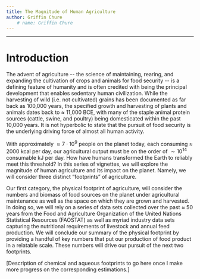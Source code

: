```yaml
---
title: The Magnitude of Human Agriculture
author: Griffin Chure
    # name: Griffin Chure
---
```


---

# Introduction 

The advent of agriculture -- the science of maintaining, rearing, and
expanding the cultivation of crops and animals for food security -- is a
defining feature of humanity and is often credited with being the principal
development that enables sedentary human civilization. While the harvesting
of wild (i.e. not cultivated) grains has been documented as far back as
100,000 years, the specified growth and harvesting of plants and animals
dates back to $\approx$ 11,000 BCE, with many of the staple animal protein sources
(cattle, swine, and poultry) being domesticated within the past 10,000 years.
It is not hyperbolic to state that the pursuit of food security is the
underlying driving force of almost all human activity.

With approximately $\approx 7\cdot 10^9$ people on the planet today, each
consuming $\approx$ 2000 kcal per day, our agricultural output must be on the order
of $\sim 10^{14}$ consumable kJ per day. How have humans transformed the Earth to
reliably meet this threshold? In this series of vignettes, we will explore
the magnitude of human agriculture and its impact on the planet. Namely, we
will consider three distinct “footprints” of agriculture.

Our first category, the physical footprint of agriculture, will consider the
numbers and biomass of food sources on the planet under agricultural
maintenance as well as the space on which they are grown and harvested. In
doing so, we will rely on a series of data sets collected over the past
$\approx$ 50 years from the Food and Agriculture Organization of the United Nations
Statistical Resources (FAOSTAT) as well as myriad industry data sets
capturing the nutritional requirements of livestock and annual feed
production. We will conclude our summary of the physical footprint by
providing a handful of key numbers that put our production of food product
in a relatable scale. These numbers will drive our pursuit of the next two
footprints.

[Description of chemical and aqueous footprints to go here once I make more
progress on the corresponding estimations.]


